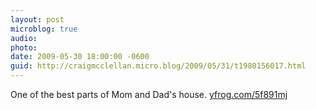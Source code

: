 ```yaml
---
layout: post
microblog: true
audio: 
photo: 
date: 2009-05-30 18:00:00 -0600
guid: http://craigmcclellan.micro.blog/2009/05/31/t1980156017.html
---
```

One of the best parts of Mom and Dad's house.  [yfrog.com/5f891mj](http://yfrog.com/5f891mj)
